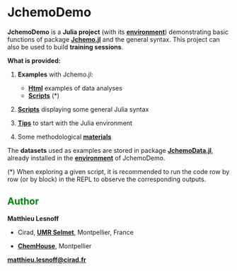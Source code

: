 # JchemoDemo

**JchemoDemo** is a **Julia project** (with its [**environment**](https://github.com/mlesnoff/JchemoDemo/blob/master/Project.toml)) demonstrating basic functions of package [**Jchemo.jl**](https://github.com/mlesnoff/Jchemo.jl) and the general syntax. 
This project can also be used to build **training sessions**. 

**What is provided:**

1. **Examples** with Jchemo.jl:
    - [**Html**](https://mlesnoff.github.io/JchemoDemo/docs/build/) examples of data analyses 
    - [**Scripts**](https://github.com/mlesnoff/JchemoDemo/tree/main/Ex/src) (*)

2. [**Scripts**](https://github.com/mlesnoff/JchemoDemo/tree/main/Misc/src) displaying some general Julia syntax

3. [**Tips**](https://github.com/mlesnoff/JchemoDemo/blob/main/Misc/config.md) to start with the Julia environment

4. Some methodological [**materials**](https://github.com/mlesnoff/JchemoDemo/tree/main/Misc/annexes)

The **datasets** used as examples are stored in package [**JchemoData.jl**](https://github.com/mlesnoff/JchemoData.jl), already installed in the [**environment**](https://github.com/mlesnoff/JchemoDemo/blob/master/Project.toml) of JchemoDemo.

(*) When exploring a given script, it is recommended to run the code row by row (or by block) in the REPL to observe the corresponding outputs. 

## <span style="color:green"> **Author** </span> 

**Matthieu Lesnoff**

- Cirad, [**UMR Selmet**](https://umr-selmet.cirad.fr/en), Montpellier, France

- [**ChemHouse**](https://www.chemproject.org/ChemHouse), Montpellier

**matthieu.lesnoff@cirad.fr**



